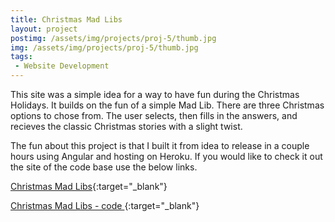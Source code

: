 ```yaml
---
title: Christmas Mad Libs
layout: project
postimg: /assets/img/projects/proj-5/thumb.jpg
img: /assets/img/projects/proj-5/thumb.jpg
tags:
 - Website Development
---
```


This site was a simple idea for a way to have fun during the Christmas Holidays. It builds on the fun of a simple Mad Lib. There are three Christmas options to chose from.
The user selects, then fills in the answers, and recieves the classic Christmas stories with a slight twist. 

The fun about this project is that I built it from idea to release in a couple hours using Angular and hosting on Heroku. If you would like to check it out
the site of the code base use the below links.

[Christmas Mad Libs](secure-refuge-85934.herokuapp.com){:target="_blank"} 

[Christmas Mad Libs - code ](https://github.com/2joephillips/christmasMadLib){:target="_blank"} 